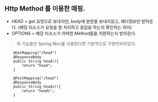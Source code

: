 
## Http Method 를 이용한 매핑.
- HEAD = get 요청으로 보내지만, body에 본문을 보내지않고, 헤더정보만 받아온다.
    (해당 리소스가 요청을 잘 처리하고 응답을 하는지 확인하는 의미)
- OPTIONS = 해당 리소스가 어떠한 Method들을 지원하는지 받아온다.
> 위 기능들은 Spring Mvc를 사용한다면 기본적으로 구현이되어있다.
```
    @GetMapping("/head")
    @ResponseBody
    public String head(){
        return "head";
    }

    @PostMapping("/head")
    @ResponseBody
    public String heads(){
        return "heads";
    }
```